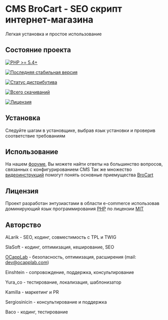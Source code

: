 CMS BroCart - SEO скрипт интернет-магазина
=================================
Легкая установка и простое использование

## Состояние проекта
[![PHP >= 5.4+](https://www.brocart.net/php.svg?style=flat)](https://php.net/)

[![Последняя стабильная версия](https://www.brocart.net/ver.svg?label=version&style=flat)](https://www.brocart.net/33-zavantazhyty/58-zavantazhyty-zbirku-brocart)

[![Статус дистрибутива](https://www.brocart.net/rel.svg?style=flat)](https://github.com/BroCart/BroCart-v3.1.5-MULTISTORE)

[![Всего скачиваний](https://www.brocart.net/downloads.svg?style=flat)](https://www.brocart.net)

[![Лицензия](https://www.brocart.net/lic.svg?style=flat)](https://ru.wikipedia.org/wiki/%D0%9B%D0%B8%D1%86%D0%B5%D0%BD%D0%B7%D0%B8%D1%8F_MIT)

## Установка

Следуйте шагам в установщике, выбрав язык установки и проверив соответствие требованиям

## Использование

На нашем [форуме][2], Вы можете найти ответы на большинство вопросов, связанных с конфигурированием CMS 
Так же множество [видеоинструкций][3] помогут понять основные приемущества [BroCart][6]

## Лицензия

Проект разработан энтузиастами в области e-commerce использовав доминирующий язык программирования [PHP][5] по лицензии [MIT][4]

## Авторство

ALarik - SEO, кодинг, совместимость с TPL и TWIG

SlaSoft - кодинг, оптимизация, кеширование, SEO

[OCappLab][1] - безопасность, оптимизация, расширения (mail: dev@ocapplab.com)

Einshtein - сопровождение, поддержка, консультирование

Yura_co - тестирование, локализация, шаблонизатор

Kamilla - маркетинг и PR

Sergiosinicin - консультирование и поддержка

Baco - кодинг, тестирование

[1]: https://ocapplab.com
[2]: https://forum.brocart.net
[3]: https://www.youtube.com/user/opencartua
[4]: https://ru.wikipedia.org/wiki/%D0%9B%D0%B8%D1%86%D0%B5%D0%BD%D0%B7%D0%B8%D1%8F_MIT
[5]: https://php.net
[6]: https://www.brocart.net
